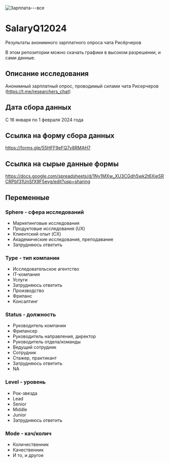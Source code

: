 ![Зарплата---все](https://github.com/UXRozum/SalaryQ12024/assets/78688905/e7aa707b-af68-4c72-9ff1-a32ebb6e3daf)

# SalaryQ12024

Результаты анонимного зарплатного опроса чата Рисёрчеров

В этом репозитории можно скачать графики в высоком разрешении, и сами данные.

## Описание исследования
Анонимный зарплатный опрос, проводимый силами чата Рисерчеров (https://t.me/researchers_chat)

## Дата сбора данных	
C 16 января по 1 февраля 2024 года

## Ссылка на форму сбора данных
https://forms.gle/55HFF9eFQ7v8RMAH7

## Ссылка на сырые данные формы	
https://docs.google.com/spreadsheets/d/1Ny1MXw_XU3CGdh5wk2t6XieSRCRPbf31UnSfX9F5eyg/edit?usp=sharing

## Переменные
### Sphere - сфера исследований
* Маркетинговые исследования
* Продуктовые исследования (UX)
* Клиентский опыт (CX)
* Академические исследования, преподавание
* Затрудняюсь ответить
### Type - тип компании
* Исследовательское агентство
* IT-компания
* Услуги
* Затрудняюсь ответить
* Производство
* Фриланс
* Консалтинг
### Status - должность
* Руководитель компании
* Фрилансер
* Руководитель направления, директор
* Руководитель отдела/команды
* Ведущий сотрудник
* Сотрудник
* Стажер, практикант
* Затрудняюсь ответить
* NA
### Level - уровень
* Рок-звезда
* Lead
* Senior
* Middle
* Junior
* Затрудняюсь ответить
### Mode - кач/колич
* Количественник
* Качественник
* И то, и другое

